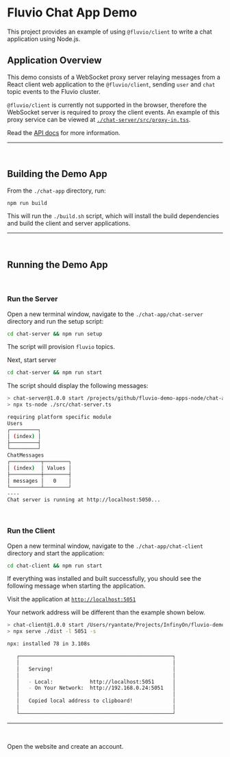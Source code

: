 # Fluvio Chat App Demo

This project provides an example of using `@fluvio/client` to write a chat application using Node.js.

## Application Overview

This demo consists of a WebSocket proxy server relaying messages from a React client web application to the `@fluvio/client`, sending `user` and `chat` topic events to the Fluvio cluster.

`@fluvio/client` is currently not supported in the browser, therefore the WebSocket server is required to proxy the client events. An example of this proxy service can be viewed at [`./chat-server/src/proxy-in.tss`](https://github.com/infinyon/fluvio-demo-apps-node/blob/master/chat-app/chat-server/src/proxy-in.ts).

Read the [API docs](https://infinyon.github.io/fluvio-client-node/) for more information.
<hr/>
<br/>

## Building the Demo App

From the `./chat-app` directory, run: 

```bash
npm run build
``` 

This will run the `./build.sh` script, which will install the build dependencies and build the client and server applications.
<hr/>
<br/>

## Running the Demo App

<br/>

### **Run the Server**

Open a new terminal window, navigate to the `./chat-app/chat-server` directory and run the setup script:

```bash
cd chat-server && npm run setup
```

The script will provision `fluvio` topics. 

Next, start server

```bash
cd chat-server && npm run start
```

The script should display the following messages:

```bash
> chat-server@1.0.0 start /projects/github/fluvio-demo-apps-node/chat-app/chat-server
> npx ts-node ./src/chat-server.ts

requiring platform specific module
Users
┌─────────┐
│ (index) │
├─────────┤
└─────────┘
ChatMessages
┌──────────┬────────┐
│ (index)  │ Values │
├──────────┼────────┤
│ messages │   0    │
└──────────┴────────┘
----
Chat server is running at http://localhost:5050...
```

<br/>

### **Run the Client**

Open a new terminal window, navigate to the `./chat-app/chat-client` directory and start the application:

```bash
cd chat-client && npm run start
```

If everything was installed and built successfully, you should see the following message when starting the application.

Visit the application at [`http://localhost:5051`](http://localhost:5051)

Your network address will be different than the example shown below.

```bash
> chat-client@1.0.0 start /Users/ryantate/Projects/InfinyOn/fluvio-demo-apps-node/chat-app/chat-client
> npx serve ./dist -l 5051 -s

npx: installed 78 in 3.108s

   ┌──────────────────────────────────────────────────┐
   │                                                  │
   │   Serving!                                       │
   │                                                  │
   │   - Local:            http://localhost:5051      │
   │   - On Your Network:  http://192.168.0.24:5051   │
   │                                                  │
   │   Copied local address to clipboard!             │
   │                                                  │
   └──────────────────────────────────────────────────┘


```
<hr/>
<br/>

Open the website and create an account.